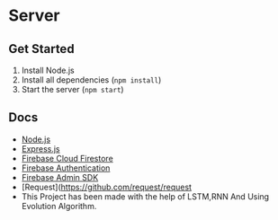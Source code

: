 # Server

## Get Started
1. Install Node.js
2. Install all dependencies (`npm install`)
3. Start the server (`npm start`)

## Docs
- [Node.js](https://nodejs.org/en/)
- [Express.js](https://expressjs.com/)
- [Firebase Cloud Firestore](https://firebase.google.com/docs/firestore/)
- [Firebase Authentication](https://firebase.google.com/docs/auth/)
- [Firebase Admin SDK](https://firebase.google.com/docs/admin/setup)
- [Request](https://github.com/request/request
- This Project has been made with the help of LSTM,RNN And Using Evolution Algorithm.
